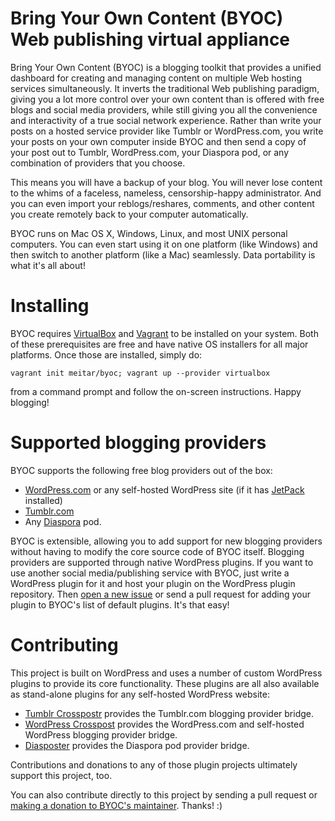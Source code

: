# Bring Your Own Content (BYOC) Web publishing virtual appliance

Bring Your Own Content (BYOC) is a blogging toolkit that provides a unified dashboard for creating and managing content on multiple Web hosting services simultaneously. It inverts the traditional Web publishing paradigm, giving you a lot more control over your own content than is offered with free blogs and social media providers, while still giving you all the convenience and interactivity of a true social network experience. Rather than write your posts on a hosted service provider like Tumblr or WordPress.com, you write your posts on your own computer inside BYOC and then send a copy of your post out to Tumblr, WordPress.com, your Diaspora pod, or any combination of providers that you choose.

This means you will have a backup of your blog. You will never lose content to the whims of a faceless, nameless, censorship-happy administrator. And you can even import your reblogs/reshares, comments, and other content you create remotely back to your computer automatically.

BYOC runs on Mac OS X, Windows, Linux, and most UNIX personal computers. You can even start using it on one platform (like Windows) and then switch to another platform (like a Mac) seamlessly. Data portability is what it's all about!

# Installing

BYOC requires [VirtualBox](https://www.virtualbox.org/) and [Vagrant](https://www.vagrantup.com/) to be installed on your system. Both of these prerequisites are free and have native OS installers for all major platforms. Once those are installed, simply do:

    vagrant init meitar/byoc; vagrant up --provider virtualbox

from a command prompt and follow the on-screen instructions. Happy blogging!

# Supported blogging providers

BYOC supports the following free blog providers out of the box:

* [WordPress.com](https://wordpress.com/) or any self-hosted WordPress site (if it has [JetPack](https://jetpack.me/) installed)
* [Tumblr.com](http://tumblr.com/)
* Any [Diaspora](https://diasporafoundation.org/) pod.

BYOC is extensible, allowing you to add support for new blogging providers without having to modify the core source code of BYOC itself. Blogging providers are supported through native WordPress plugins. If you want to use another social media/publishing service with BYOC, just write a WordPress plugin for it and host your plugin on the WordPress plugin repository. Then [open a new issue](https://github.com/meitar/byoc/issues/new) or send a pull request for adding your plugin to BYOC's list of default plugins. It's that easy!

# Contributing

This project is built on WordPress and uses a number of custom WordPress plugins to provide its core functionality. These plugins are all also available as stand-alone plugins for any self-hosted WordPress website:

* [Tumblr Crosspostr](https://wordpress.org/plugins/tumblr-crosspostr/) provides the Tumblr.com blogging provider bridge.
* [WordPress Crosspost](https://wordpress.org/plugins/wp-crosspost/) provides the WordPress.com and self-hosted WordPress blogging provider bridge.
* [Diasposter](https://wordpress.org/plugins/diasposter) provides the Diaspora pod provider bridge.

Contributions and donations to any of those plugin projects ultimately support this project, too.

You can also contribute directly to this project by sending a pull request or [making a donation to BYOC's maintainer](http://Cyberbusking.org/). Thanks! :)
